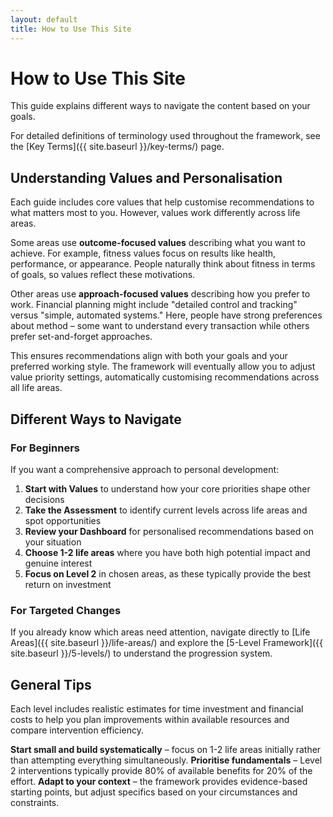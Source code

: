 ```yaml
---
layout: default
title: How to Use This Site
---
```


# How to Use This Site

This guide explains different ways to navigate the content based on your goals.

For detailed definitions of terminology used throughout the framework, see the [Key Terms]({{ site.baseurl }}/key-terms/) page.

## Understanding Values and Personalisation

Each guide includes core values that help customise recommendations to what matters most to you. However, values work differently across life areas.

Some areas use **outcome-focused values** describing what you want to achieve. For example, fitness values focus on results like health, performance, or appearance. People naturally think about fitness in terms of goals, so values reflect these motivations.

Other areas use **approach-focused values** describing how you prefer to work. Financial planning might include "detailed control and tracking" versus "simple, automated systems." Here, people have strong preferences about method – some want to understand every transaction while others prefer set-and-forget approaches.

This ensures recommendations align with both your goals and your preferred working style. The framework will eventually allow you to adjust value priority settings, automatically customising recommendations across all life areas.

## Different Ways to Navigate

### For Beginners

If you want a comprehensive approach to personal development:

1. **Start with Values** to understand how your core priorities shape other decisions
2. **Take the Assessment** to identify current levels across life areas and spot opportunities  
3. **Review your Dashboard** for personalised recommendations based on your situation
4. **Choose 1-2 life areas** where you have both high potential impact and genuine interest
5. **Focus on Level 2** in chosen areas, as these typically provide the best return on investment

### For Targeted Changes

If you already know which areas need attention, navigate directly to [Life Areas]({{ site.baseurl }}/life-areas/) and explore the [5-Level Framework]({{ site.baseurl }}/5-levels/) to understand the progression system.

## General Tips

Each level includes realistic estimates for time investment and financial costs to help you plan improvements within available resources and compare intervention efficiency.

**Start small and build systematically** – focus on 1-2 life areas initially rather than attempting everything simultaneously. **Prioritise fundamentals** – Level 2 interventions typically provide 80% of available benefits for 20% of the effort. **Adapt to your context** – the framework provides evidence-based starting points, but adjust specifics based on your circumstances and constraints.
